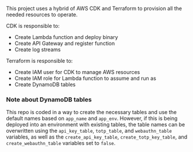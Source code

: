 This project uses a hybrid of AWS CDK and Terraform to provision all the needed resources
to operate.

CDK is responsible to:
 - Create Lambda function and deploy binary
 - Create API Gateway and register function
 - Create log streams

Terraform is responsible to:
 - Create IAM user for CDK to manage AWS resources
 - Create IAM role for Lambda function to assume and run as
 - Create DynamoDB tables

### Note about DynamoDB tables
This repo is coded in a way to create the necessary tables and use the default names based on `app_name` and
`app_env`. However, if this is being deployed into an environment with existing tables, the table names can be 
overwritten using the `api_key_table`, `totp_table`, and `webauthn_table` variables, as well as the
`create_api_key_table`, `create_totp_key_table`, and `create_webauthn_table` variables set to `false`.
